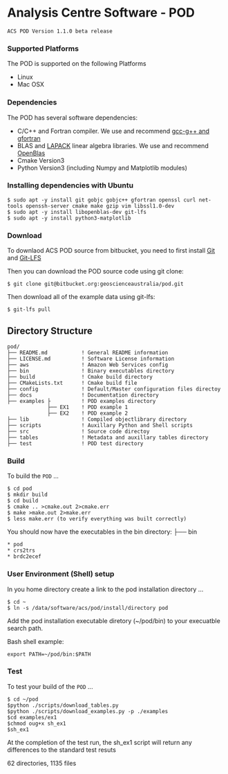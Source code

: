 # Analysis Centre Software - POD

`ACS POD Version 1.1.0 beta release`

### Supported Platforms

The POD is supported on the following Platforms

* Linux
* Mac OSX
  
### Dependencies

The POD has several software dependencies:

* C/C++ and Fortran compiler. We use and recommend [gcc-g++ and gfortran](https://gcc.gnu.org/git.html)
* BLAS and [LAPACK](https://github.com/Reference-LAPACK/lapack) linear algebra libraries. We use and recommend [OpenBlas](https://www.openblas.net/)
* Cmake Version3 
* Python Version3 (including Numpy and Matplotlib modules)

### Installing dependencies with Ubuntu

    $ sudo apt -y install git gobjc gobjc++ gfortran openssl curl net-tools openssh-server cmake make gzip vim libssl1.0-dev
    $ sudo apt -y install libopenblas-dev git-lfs
    $ sudo apt -y install python3-matplotlib 

### Download

To downlaod ACS POD source from bitbucket, you need to first install [Git](https://www.atlassian.com/git) and [Git-LFS](https://git-lfs.github.com/)

Then you can download the POD source code using git clone:

    $ git clone git@bitbucket.org:geoscienceaustralia/pod.git
    
Then download all of the example data using git-lfs:

    $ git-lfs pull 

## Directory Structure

    pod/
    ├── README.md			! General README information
    ├── LICENSE.md		    ! Software License information
    ├── aws			        ! Amazon Web Services config
    ├── bin			        ! Binary executables directory
    ├── build			    ! Cmake build directory
    ├── CMakeLists.txt		! Cmake build file
    ├── config			    ! Default/Master configuration files directoy 
    ├── docs			    ! Documentation directory
    ├── examples ├          ! POD examples directory
                 ├── EX1    ! POD example 1
                 ├── EX2    ! POD example 2
    ├── lib			        ! Compiled objectlibrary directory 
    ├── scripts			    ! Auxillary Python and Shell scripts 
    ├── src			        ! Source code directoy
    ├── tables			    ! Metadata and auxillary tables directory
    ├── test                ! POD test directory


### Build

To build the `POD` ...

    $ cd pod
    $ mkdir build
    $ cd build
    $ cmake .. >cmake.out 2>cmake.err
    $ make >make.out 2>make.err
    $ less make.err (to verify everything was built correctly)

You should now have the executables in the bin directory: 
    ├── bin			        

    * pod 
    * crs2trs 
    * brdc2ecef

### User Environment (Shell) setup

In you home directory create a link to the pod installation directory ...

    $ cd ~
    $ ln -s /data/software/acs/pod/install/directory pod
    
Add the pod installation executable diretory (~/pod/bin) to your execuatble search path.

Bash shell example:
    
    export PATH=~/pod/bin:$PATH

### Test 

To test your build of the  `POD` ...

    $ cd ~/pod
    $python ./scripts/download_tables.py
    $python ./scripts/download_examples.py -p ./examples
    $cd examples/ex1
    $chmod oug+x sh_ex1
    $sh_ex1

At the completion of the test run, the sh_ex1 script will return any differences to the standard test resuts


62 directories, 1135 files
